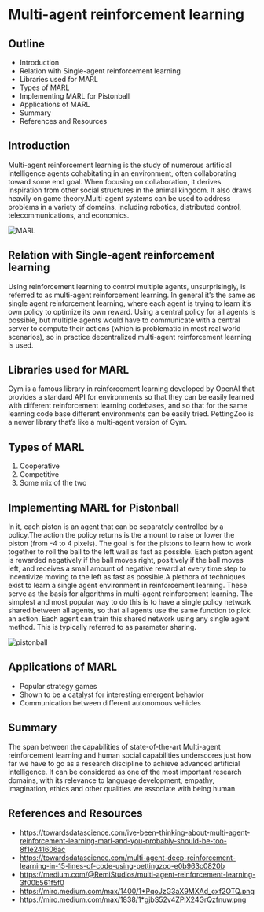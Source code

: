 # **Multi-agent reinforcement learning**

## **Outline**
* Introduction
* Relation with Single-agent reinforcement learning
* Libraries used for MARL
* Types of MARL
* Implementing MARL for Pistonball
* Applications of MARL
* Summary
* References and Resources

## **Introduction**
Multi-agent reinforcement learning is the study of numerous artificial intelligence agents cohabitating in an environment, often collaborating toward some end goal. When focusing on collaboration, it derives inspiration from other social structures in the animal kingdom. It also draws heavily on game theory.Multi-agent systems can be used to address problems in a variety of domains, including robotics, distributed control, telecommunications, and economics.

![MARL](https://miro.medium.com/max/1400/1*PqoJzG3aX9MXAd_cxf2OTQ.png)

## **Relation with Single-agent reinforcement learning**
Using reinforcement learning to control multiple agents, unsurprisingly, is referred to as multi-agent reinforcement learning. In general it’s the same as single agent reinforcement learning, where each agent is trying to learn it’s own policy to optimize its own reward. Using a central policy for all agents is possible, but multiple agents would have to communicate with a central server to compute their actions (which is problematic in most real world scenarios), so in practice decentralized multi-agent reinforcement learning is used. 

## **Libraries used for MARL**
Gym is a famous library in reinforcement learning developed by OpenAI that provides a standard API for environments so that they can be easily learned with different reinforcement learning codebases, and so that for the same learning code base different environments can be easily tried. PettingZoo is a newer library that’s like a multi-agent version of Gym.

## **Types of MARL**
1. Cooperative
2. Competitive
3. Some mix of the two

## **Implementing MARL for Pistonball**
In it, each piston is an agent that can be separately controlled by a policy.The action the policy returns is the amount to raise or lower the piston (from -4 to 4 pixels). The goal is for the pistons to learn how to work together to roll the ball to the left wall as fast as possible. Each piston agent is rewarded negatively if the ball moves right, positively if the ball moves left, and receives a small amount of negative reward at every time step to incentivize moving to the left as fast as possible.A plethora of techniques exist to learn a single agent environment in reinforcement learning. These serve as the basis for algorithms in multi-agent reinforcement learning. The simplest and most popular way to do this is to have a single policy network shared between all agents, so that all agents use the same function to pick an action. Each agent can train this shared network using any single agent method. This is typically referred to as parameter sharing. 

![pistonball](https://miro.medium.com/max/1838/1*gjbS52v4ZPlX24GrQzfnuw.png)

## **Applications of MARL**
* Popular strategy games
* Shown to be a catalyst for interesting emergent behavior
* Communication between different autonomous vehicles

## **Summary**
The span between the capabilities of state-of-the-art Multi-agent reinforcement learning and human social capabilities underscores just how far we have to go as a research discipline to achieve advanced artificial intelligence. It can be considered as one of the most important research domains, with its relevance to language development, empathy, imagination, ethics and other qualities we associate with being human.

## **References and Resources**
* https://towardsdatascience.com/ive-been-thinking-about-multi-agent-reinforcement-learning-marl-and-you-probably-should-be-too-8f1e241606ac
* https://towardsdatascience.com/multi-agent-deep-reinforcement-learning-in-15-lines-of-code-using-pettingzoo-e0b963c0820b
* https://medium.com/@RemiStudios/multi-agent-reinforcement-learning-3f00b561f5f0
* https://miro.medium.com/max/1400/1*PqoJzG3aX9MXAd_cxf2OTQ.png
* https://miro.medium.com/max/1838/1*gjbS52v4ZPlX24GrQzfnuw.png
